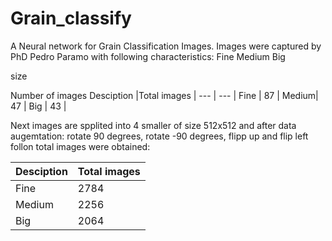 # Grain_classify
A Neural network for Grain Classification Images. Images were captured by PhD Pedro Paramo with following characteristics:
Fine
Medium
Big

size  

Number of images
Desciption |Total images | 
--- | --- | 
Fine  | 87 | 
Medium| 47 | 
Big | 43 | 

Next images are spplited into 4 smaller of size 512x512 and after data augemtation: rotate 90 degrees, rotate -90 degrees, flipp up and flip left follon total images were obtained:

Desciption |Total images | 
--- | --- | 
Fine  | 2784 | 
Medium| 2256 | 
Big | 2064 | 
